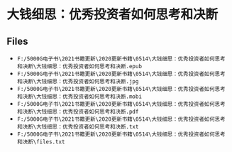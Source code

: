 # 大钱细思：优秀投资者如何思考和决断

## Files

- `F:/5000G电子书\2021书籍更新\2020更新书籍\0514\大钱细思：优秀投资者如何思考和决断\大钱细思：优秀投资者如何思考和决断.epub`
- `F:/5000G电子书\2021书籍更新\2020更新书籍\0514\大钱细思：优秀投资者如何思考和决断\大钱细思：优秀投资者如何思考和决断.jpg`
- `F:/5000G电子书\2021书籍更新\2020更新书籍\0514\大钱细思：优秀投资者如何思考和决断\大钱细思：优秀投资者如何思考和决断.mobi`
- `F:/5000G电子书\2021书籍更新\2020更新书籍\0514\大钱细思：优秀投资者如何思考和决断\大钱细思：优秀投资者如何思考和决断.pdf`
- `F:/5000G电子书\2021书籍更新\2020更新书籍\0514\大钱细思：优秀投资者如何思考和决断\大钱细思：优秀投资者如何思考和决断.txt`
- `F:/5000G电子书\2021书籍更新\2020更新书籍\0514\大钱细思：优秀投资者如何思考和决断\files.txt`
